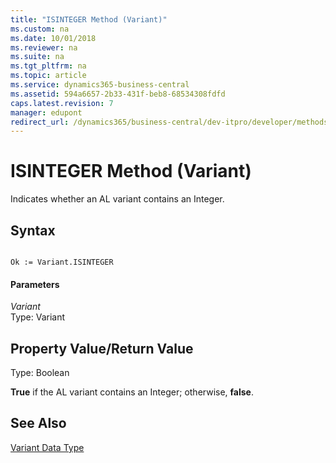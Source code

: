 ```yaml
---
title: "ISINTEGER Method (Variant)"
ms.custom: na
ms.date: 10/01/2018
ms.reviewer: na
ms.suite: na
ms.tgt_pltfrm: na
ms.topic: article
ms.service: dynamics365-business-central
ms.assetid: 594a6657-2b33-431f-beb8-68534308fdfd
caps.latest.revision: 7
manager: edupont
redirect_url: /dynamics365/business-central/dev-itpro/developer/methods-auto/library
---
```


 

# ISINTEGER Method (Variant)
Indicates whether an AL variant contains an Integer.  
  
## Syntax  
  
```  
  
Ok := Variant.ISINTEGER  
```  
  
#### Parameters  
 *Variant*  
 Type: Variant  
  
## Property Value/Return Value  
 Type: Boolean  
  
 **True** if the AL variant contains an Integer; otherwise, **false**.  
  
## See Also  
 [Variant Data Type](../datatypes/devenv-Variant-Data-Type.md)